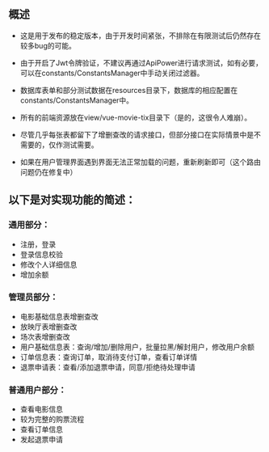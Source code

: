 ## 概述
- 这是用于发布的稳定版本，由于开发时间紧张，不排除在有限测试后仍然存在较多bug的可能。

- 由于开启了Jwt令牌验证，不建议再通过ApiPower进行请求测试，如有必要，可以在constants/ConstantsManager中手动关闭过滤器。

- 数据库表单和部分测试数据在resources目录下，数据库的相应配置在constants/ConstantsManager中。

- 所有的前端资源放在view/vue-movie-tix目录下（是的，这很令人难崩）。

- 尽管几乎每张表都留下了增删查改的请求接口，但部分接口在实际情景中是不需要的，仅作测试需要。

- 如果在用户管理界面遇到界面无法正常加载的问题，重新刷新即可（这个路由问题仍在修复中）

## 以下是对实现功能的简述：

### 通用部分：
- 注册，登录
- 登录信息校验
- 修改个人详细信息
- 增加余额

### 管理员部分：
- 电影基础信息表增删查改
- 放映厅表增删查改
- 场次表增删查改
- 用户基础信息表：查询/增加/删除用户，批量拉黑/解封用户，修改用户余额
- 订单信息表：查询订单，取消待支付订单，查看订单详情
- 退票申请表：查看/添加退票申请，同意/拒绝待处理申请

### 普通用户部分：
- 查看电影信息
- 较为完整的购票流程
- 查看订单信息
- 发起退票申请
